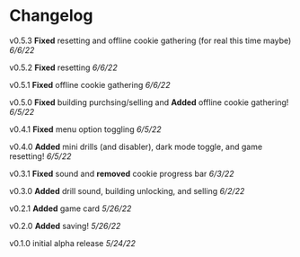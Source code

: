 # Changelog

v0.5.3 **Fixed** resetting and  offline cookie gathering (for real this time maybe) *6/6/22*

v0.5.2 **Fixed** resetting *6/6/22*

v0.5.1 **Fixed** offline cookie gathering _6/6/22_

v0.5.0 **Fixed** building purchsing/selling and **Added** offline cookie gathering! _6/5/22_

v0.4.1 **Fixed** menu option toggling _6/5/22_

v0.4.0 **Added** mini drills (and disabler), dark mode toggle, and game resetting! _6/5/22_

v0.3.1 **Fixed** sound and **removed** cookie progress bar _6/3/22_

v0.3.0 **Added** drill sound, building unlocking, and selling _6/2/22_

v0.2.1 **Added** game card _5/26/22_

v0.2.0 **Added** saving! _5/26/22_

v0.1.0 initial alpha release _5/24/22_
